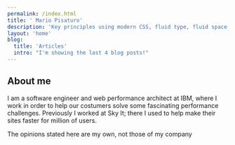 ```yaml
---
permalink: /index.html
title: ' Mario Pisaturo'
description: 'Key principles using modern CSS, fluid type, fluid space, flexible layout and progressive enhancement will help you to build better front-ends that work for everyone.'
layout: 'home'
blog:
  title: 'Articles'
  intro: "I'm showing the last 4 blog posts!"
---
```


## About me

I am a software engineer and web performance architect at IBM, where I work in order to help our costumers solve some fascinating performance challenges.
Previously I worked at Sky It; there I used to help make their sites faster for million of users.

The opinions stated here are my own, not those of my company

